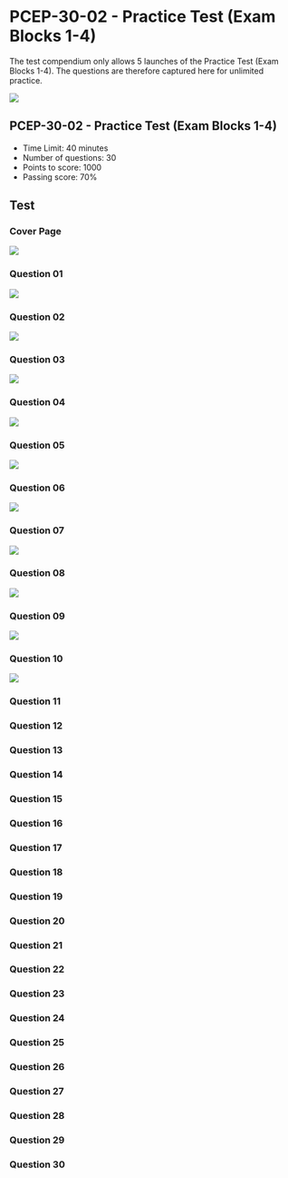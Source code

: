 # PCEP-30-02 - Practice Test (Exam Blocks 1-4)

The test compendium only allows 5 launches of the Practice Test (Exam Blocks 1-4). The questions are therefore captured here for unlimited practice.&#x20;

![](<../../.gitbook/assets/Practice Test.png>)

## PCEP-30-02 - Practice Test (Exam Blocks 1-4)

* Time Limit: 40 minutes&#x20;
* Number of questions: 30
* Points to score: 1000
* Passing score: 70%

## Test

### Cover Page

![](<../../.gitbook/assets/Practice Test 00.png>)

### Question 01

![](<../../.gitbook/assets/Practice Test 01.png>)

### Question 02

![](<../../.gitbook/assets/Practice Test 02.png>)

### Question 03

![](<../../.gitbook/assets/Practice Test 03.png>)

### Question 04

![](<../../.gitbook/assets/Practice Test 04.png>)

### Question 05

![](<../../.gitbook/assets/Practice Test 05.png>)

### Question 06

![](<../../.gitbook/assets/Practice Test 06.png>)

### Question 07

![](<../../.gitbook/assets/Practice Test 07.png>)

### Question 08

![](<../../.gitbook/assets/Practice Test 08.png>)

### Question 09

![](<../../.gitbook/assets/Practice Test 09.png>)

### Question 10

![](<../../.gitbook/assets/Practice Test 10.png>)

### Question 11



### Question 12



### Question 13



### Question 14



### Question 15



### Question 16



### Question 17



### Question 18



### Question 19



### Question 20



### Question 21



### Question 22



### Question 23



### Question 24



### Question 25



### Question 26



### Question 27



### Question 28



### Question 29



### Question 30



